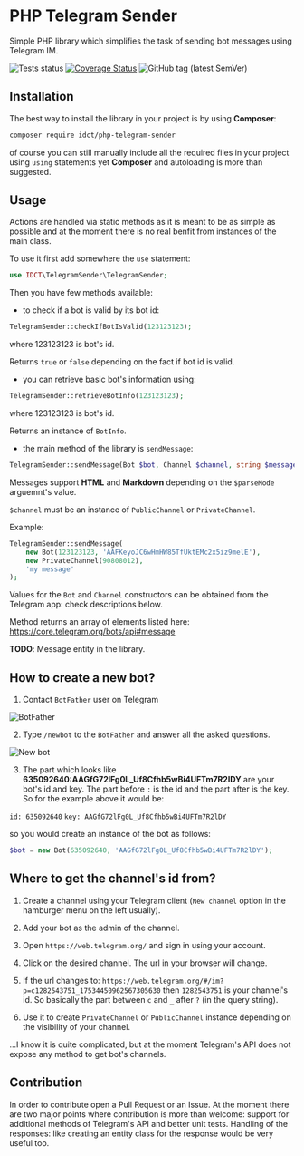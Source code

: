 PHP Telegram Sender
===================

Simple PHP library which simplifies the task of sending bot messages using Telegram IM.

![Tests status](https://github.com/ideaconnect/php-telegram-sender/workflows/All%20tests%20using%20PHPUnit/badge.svg) [![Coverage Status](https://coveralls.io/repos/github/ideaconnect/php-telegram-sender/badge.svg?branch=master)](https://coveralls.io/github/ideaconnect/php-telegram-sender?branch=master) ![GitHub tag (latest SemVer)](https://img.shields.io/github/v/tag/ideaconnect/php-telegram-sender?label=latest%20version&sort=semver)

## Installation
The best way to install the library in your project is by using **Composer**:
```bash
composer require idct/php-telegram-sender
```
of course you can still manually include all the required files in your project using `using` statements yet **Composer** and autoloading is more than suggested.

## Usage
Actions are handled via static methods as it is meant to be as simple as possible and at the moment there is no real benfit from instances of the main class.

To use it first add somewhere the `use` statement:
```php
use IDCT\TelegramSender\TelegramSender;
```

Then you have few methods available:

* to check if a bot is valid by its bot id:
```php
TelegramSender::checkIfBotIsValid(123123123);
```
where 123123123 is bot's id.

Returns `true` or `false` depending on the fact if bot id is valid.

* you can retrieve basic bot's information using:
```php
TelegramSender::retrieveBotInfo(123123123);
```
where 123123123 is bot's id.

Returns an instance of `BotInfo`.

* the main method of the library is `sendMessage`:
```php
TelegramSender::sendMessage(Bot $bot, Channel $channel, string $message, ParseMode $parseMode = null, bool $disableWebPagePreview = false, bool $disableAudioNotification = false, int $threadId = null);
```

Messages support __HTML__ and __Markdown__ depending on the `$parseMode` arguemnt's value.

`$channel` must be an instance of `PublicChannel` or `PrivateChannel`.

Example:
```php
TelegramSender::sendMessage(
    new Bot(123123123, 'AAFKeyoJC6wHmHW85TfUktEMc2x5iz9melE'),
    new PrivateChannel(90808012),
    'my message'
);
```

Values for the `Bot` and `Channel` constructors can be obtained from the Telegram app: check descriptions below.

Method returns an array of elements listed here: https://core.telegram.org/bots/api#message

__TODO__: Message entity in the library.

## How to create a new bot?

1. Contact `BotFather` user on Telegram

![BotFather](https://idct.pl/shared/telegram-sender/bot1.png)

2. Type `/newbot` to the `BotFather` and answer all the asked questions.

![New bot](https://idct.pl/shared/telegram-sender/bot2.png)

3. The part which looks like __635092640:AAGfG72lFg0L_Uf8Cfhb5wBi4UFTm7R2lDY__ are your bot's id and key.
The part before `:` is the id and the part after is the key. So for the example above it would be:

`id: 635092640`
`key: AAGfG72lFg0L_Uf8Cfhb5wBi4UFTm7R2lDY`

so you would create an instance of the bot as follows:

```php
$bot = new Bot(635092640, 'AAGfG72lFg0L_Uf8Cfhb5wBi4UFTm7R2lDY');
```

## Where to get the channel's id from?

1. Create a channel using your Telegram client (`New channel` option in the hamburger menu on the left usually).

2. Add your bot as the admin of the channel.

3. Open `https://web.telegram.org/` and sign in using your account. 

4. Click on the desired channel. The url in your browser will change.

5. If the url changes to: `https://web.telegram.org/#/im?p=c1282543751_17534450962567305630` then `1282543751` is your channel's id. So basically the part between `c` and `_` after `?` (in the query string). 

6. Use it to create `PrivateChannel` or `PublicChannel` instance depending on the visibility of your channel.

...I know it is quite complicated, but at the moment Telegram's API does not expose any method to get bot's channels.

## Contribution

In order to contribute open a Pull Request or an Issue. At the moment there are two major points where contribution is more than welcome: support for additional methods of Telegram's API and better unit tests. Handling of the responses: like creating an entity class for the response would be very useful too.
